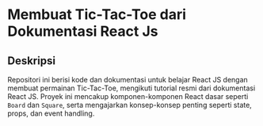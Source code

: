 <h1>Membuat Tic-Tac-Toe dari Dokumentasi React Js</h1>
<h2>Deskripsi</h2>
<p>
  Repositori ini berisi kode dan dokumentasi untuk belajar React JS dengan membuat permainan Tic-Tac-Toe, 
  mengikuti tutorial resmi dari dokumentasi React JS. Proyek ini mencakup komponen-komponen React dasar 
  seperti <code>Board</code> dan <code>Square</code>, serta mengajarkan konsep-konsep penting seperti state, 
  props, dan event handling.
</p>
